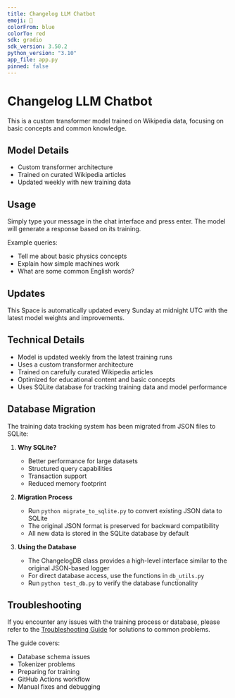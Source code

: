 ```yaml
---
title: Changelog LLM Chatbot
emoji: 🤖
colorFrom: blue
colorTo: red
sdk: gradio
sdk_version: 3.50.2
python_version: "3.10"
app_file: app.py
pinned: false
---
```


# Changelog LLM Chatbot

This is a custom transformer model trained on Wikipedia data, focusing on basic concepts and common knowledge.

## Model Details
- Custom transformer architecture
- Trained on curated Wikipedia articles
- Updated weekly with new training data

## Usage
Simply type your message in the chat interface and press enter. The model will generate a response based on its training.

Example queries:
- Tell me about basic physics concepts
- Explain how simple machines work
- What are some common English words?

## Updates
This Space is automatically updated every Sunday at midnight UTC with the latest model weights and improvements.

## Technical Details
- Model is updated weekly from the latest training runs
- Uses a custom transformer architecture
- Trained on carefully curated Wikipedia articles
- Optimized for educational content and basic concepts
- Uses SQLite database for tracking training data and model performance

## Database Migration
The training data tracking system has been migrated from JSON files to SQLite:

1. **Why SQLite?**
   - Better performance for large datasets
   - Structured query capabilities
   - Transaction support
   - Reduced memory footprint

2. **Migration Process**
   - Run `python migrate_to_sqlite.py` to convert existing JSON data to SQLite
   - The original JSON format is preserved for backward compatibility
   - All new data is stored in the SQLite database by default

3. **Using the Database**
   - The ChangelogDB class provides a high-level interface similar to the original JSON-based logger
   - For direct database access, use the functions in `db_utils.py`
   - Run `python test_db.py` to verify the database functionality

## Troubleshooting

If you encounter any issues with the training process or database, please refer to the [Troubleshooting Guide](TROUBLESHOOTING.md) for solutions to common problems.

The guide covers:
- Database schema issues
- Tokenizer problems
- Preparing for training
- GitHub Actions workflow
- Manual fixes and debugging
